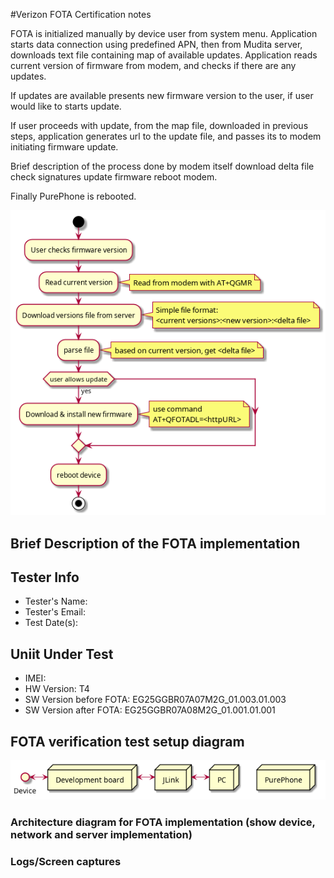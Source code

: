 #Verizon FOTA Certification notes

FOTA is initialized manually by device user from system menu.
Application starts data connection using predefined APN, then from
Mudita server, downloads text file containing map of available updates.
Application reads current version of firmware from modem, and checks if there are any updates.

If updates are available presents new firmware version to the user, if user would like to starts update.

If user proceeds with update, from the map file, downloaded in previous steps, application
generates url to the update file, and passes its to modem initiating firmware update.

Brief description of the process done by modem itself
download delta file
check signatures
update firmware
reboot modem.

Finally PurePhone is rebooted.


![alt text](./Images/dfota_workflow.png "Fota workflow")


## Brief Description of the FOTA implementation

## Tester Info

* Tester's Name:
* Tester's Email:
* Test Date(s):

## Uniit Under Test
* IMEI: 
* HW Version: T4
* SW Version before FOTA: EG25GGBR07A07M2G_01.003.01.003
* SW Version after FOTA:  EG25GGBR07A08M2G_01.001.01.001

## FOTA verification test setup diagram

![alt text](./Images/dfota_test_setup.png "Test setup diagram")

### Architecture diagram for FOTA implementation (show device, network and server implementation)


### Logs/Screen captures

